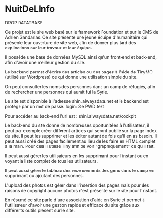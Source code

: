 NuitDeLInfo
===========

DROP DATATBASE

Ce projet est le site web basé sur le framework Foundation et sur le CMS de Adrien Gandarias.
Ce site présente une jeune équipe d'humanitaire qui présente leur ouverture de site web,
afin de donner plus tard des explications sur leur travaux et leur équipe.

Il possède une base de données MySQL ainsi qu'un front-end et back-end, afin d'avoir une
meilleur gestion du site.

Le backend permet d'écrire des articles ou des pages à l'aide de TinyMC (utilisé sur Wordpress)
ce qui donne une utilisation simple du site.

On peut consulter les noms des personnes dans un camp de réfugiés, afin de rechercher une personnes qui aurait fui la
Syrie.

Le site est disponible à l'adresse shini.alwaysdata.net et le backend est protégé par un mot de passe.
login: 3ie
PWD:test

Pour accéder au back-end l'url est : shini.alwaysdata.net/cockpit

Le back-end du site donne de nombreuses oportunitées à l'utilisateur, il peut par exemple créer différent articles qui seront publié sur la page index du site. Il peut les supprimer et les éditer autant de fois qu'il en as besoin. Il peut aussi créé des pages facilement au lieu de les faire en HTML complet à la main. Pour cela il utilise Tiny afin de voir "graphiquement" ce qu'il fait. 

Il peut aussi gérer les utilisateurs en les supprimant pour l'instant ou en voyant la liste complet de tous les utilisateurs.

Il peut aussi gérer le tableau des recensements des gens dans le camp en supprimant ou ajoutant des personnes. 

L'upload des photos est gérer dans l'insertion des pages mais pour des raisons de copyright aucune photos n'est présente sur le site pour l'instant.

En résumé ce site parle d'une association d'aide en Syrie et permet à l'utilisateur d'avoir une gestion rapide et efficace du site grâce aux différents outils présent sur le site.

